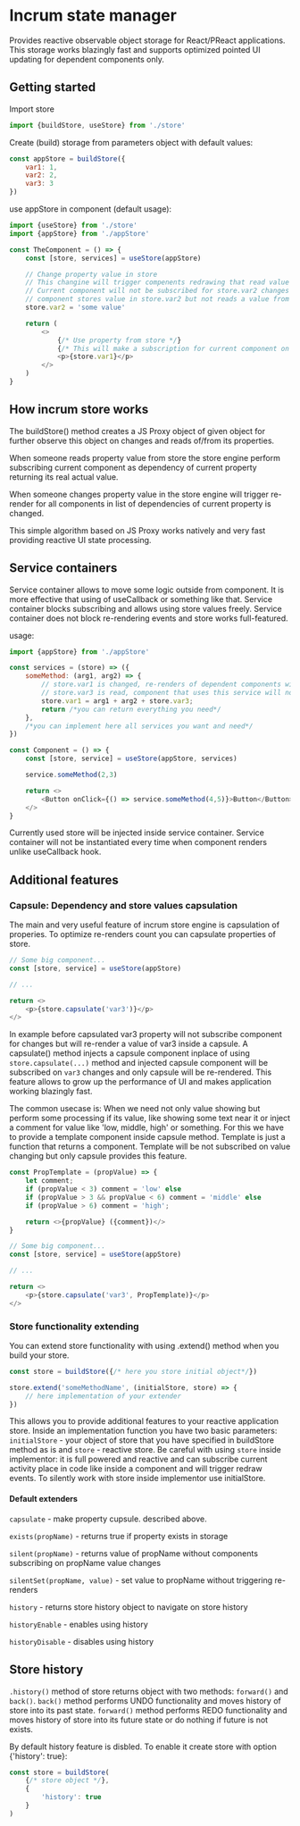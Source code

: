 # Incrum state manager

Provides reactive observable object storage for React/PReact applications.
This storage works blazingly fast and supports optimized pointed UI updating
for dependent components only.

## Getting started

Import store

```js
import {buildStore, useStore} from './store'
```

Create (build) storage from parameters object with default values:

```js
const appStore = buildStore({
	var1: 1,
	var2: 2,
	var3: 3
})
```

use appStore in component (default usage):

```js
import {useStore} from './store'
import {appStore} from './appStore'

const TheComponent = () => {
	const [store, services] = useStore(appStore)

	// Change property value in store
	// This changine will trigger compenents redrawing that read value from store.var2
	// Current component will not be subscribed for store.var2 changes because
	// component stores value in store.var2 but not reads a value from it.
	store.var2 = 'some value'

	return (
		<>
			{/* Use property from store */}
			{/* This will make a subscription for current component on event of store.var1 changing and when it was changed current component will be re-rendered*/}
			<p>{store.var1}</p>
		</>
	)
}
```

## How incrum store works

The buildStore() method creates a JS Proxy object of given object for further observe this object on changes and reads of/from its properties.

When someone reads property value from store the store engine perform subscribing current component as dependency of current property returning its real actual value.

When someone changes property value in the store engine will trigger re-render for all components in list of dependencies of current property is changed.

This simple algorithm based on JS Proxy works natively and very fast providing reactive UI state processing.

## Service containers

Service container allows to move some logic outside from component. It is more effective that using of useCallback or something like that. Service container blocks subscribing and allows using store values freely. Service container does not block re-rendering events and store works full-featured.

usage:

```js
import {appStore} from './appStore'

const services = (store) => ({
	someMethod: (arg1, arg2) => {
		// store.var1 is changed, re-renders of dependent components will be triggered
		// store.var3 is read, component that uses this service will not be subscribed on this value changes
		store.var1 = arg1 + arg2 + store.var3;
		return /*you can return everything you need*/
	},
	/*you can implement here all services you want and need*/
})

const Component = () => {
	const [store, service] = useStore(appStore, services)

	service.someMethod(2,3)

	return <>
		<Button onClick={() => service.someMethod(4,5)}>Button</Button>
	</>
}
```

Currently used store will be injected inside service container. Service container will not be instantiated every time when component renders unlike useCallback hook.

## Additional features

### Capsule: Dependency and store values capsulation

The main and very useful feature of incrum store engine is capsulation of properies. To optimize re-renders count you can capsulate properties of store.

```js
// Some big component...
const [store, service] = useStore(appStore)

// ...

return <>
	<p>{store.capsulate('var3')}</p>
</>
```

In example before capsulated var3 property will not subscribe component for changes but will re-render a value of var3 inside a capsule. A capsulate() method injects a capsule component inplace of using `store.capsulate(...)` method and injected capsule component will be subscribed on `var3` changes and only capsule will be re-rendered. This feature allows to grow up the performance of UI and makes application working blazingly fast.

The common usecase is:
When we need not only value showing but perform some processing if its value, like showing some text near it or inject a comment for value like 'low, middle, high' or something. For this we have to provide a template component inside capsule method. Template is just a function that returns a component. Template will be not subscribed on value changing but only capsule provides this feature.

```js
const PropTemplate = (propValue) => {
	let comment;
	if (propValue < 3) comment = 'low' else
	if (propValue > 3 && propValue < 6) comment = 'middle' else
	if (propValue > 6) comment = 'high';

	return <>{propValue} ({comment})</>
}

// Some big component...
const [store, service] = useStore(appStore)

// ...

return <>
	<p>{store.capsulate('var3', PropTemplate)}</p>
</>
```

### Store functionality extending

You can extend store functionality with using .extend() method when you build your store.

```js
const store = buildStore({/* here you store initial object*/})

store.extend('someMethodName', (initialStore, store) => {
	// here implementation of your extender
})
```

This allows you to provide additional features to your reactive application store. Inside an implementation function you have two basic parameters: `initialStore` - your object of store that you have specified in buildStore method as is and `store` - reactive store. Be careful with using `store` inside implementor: it is full powered and reactive and can subscribe current activity place in code like inside a component and will trigger redraw events. To silently work with store inside implementor use initialStore.

#### Default extenders

`capsulate` - make property cupsule. described above.

`exists(propName)` - returns true if property exists in storage

`silent(propName)` - returns value of propName without components subscribing on propName value changes

`silentSet(propName, value)` - set value to propName without triggering re-renders

`history` - returns store history object to navigate on store history

`historyEnable` - enables using history

`historyDisable` - disables using history

## Store history

`.history()` method of store returns object with two methods: `forward()` and `back()`. `back()` method performs UNDO functionality and moves history of store into its past state. `forward()` method performs REDO functionality and moves history of store into its future state or do nothing if future is not exists.

By default history feature is disbled. To enable it create store with option {'history': true}:

```js
const store = buildStore(
	{/* store object */},
	{
		'history': true
	}
)
```